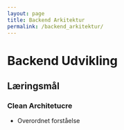 ```yaml
---
layout: page
title: Backend Arkitektur
permalink: /backend_arkitektur/
---
```

# Backend Udvikling

## Læringsmål

### Clean Architetucre
<ul>
    <li>Overordnet forståelse</li>
</ul>